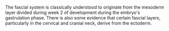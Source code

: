 The fascial system is classically understood to originate from the mesoderm layer divided during week 2 of development during the embryo's gastrulation phase. There is also some evidence that certain fascial layers, particularly in the cervical and cranial neck, derive from the ectoderm.